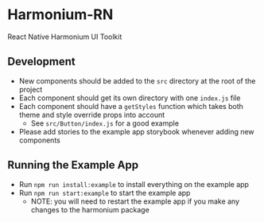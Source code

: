 # Harmonium-RN

React Native Harmonium UI Toolkit

## Development

- New components should be added to the `src` directory at the root of the project
- Each component should get its own directory with one `index.js` file
- Each component should have a `getStyles` function which takes both theme and style override props into account
  - See `src/Button/index.js` for a good example
- Please add stories to the example app storybook whenever adding new components

## Running the Example App

- Run `npm run install:example` to install everything on the example app
- Run `npm run start:example` to start the example app
  - NOTE: you will need to restart the example app if you make any changes to the harmonium package
